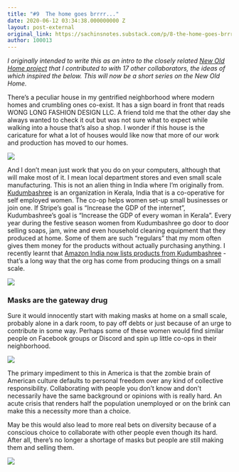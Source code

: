 ```yaml
---
title: "#9  The home goes brrrr..."
date: 2020-06-12 03:34:38.000000000 Z
layout: post-external
original_link: https://sachinsnotes.substack.com/p/8-the-home-goes-brrrr
author: 100013
---
```


_I originally intended to write this as an intro to the closely related [New Old Home project](https://www.yakcollective.org/projects/the-new-old-home) that I contributed to with 17 other collaborators, the ideas of which inspired the below. This will now be a short series on the New Old Home._

There’s a peculiar house in my gentrified neighborhood where modern homes and crumbling ones co-exist. It has a sign board in front that reads WONG LONG FASHION DESIGN LLC. A friend told me that the other day she always wanted to check it out but was not sure what to expect while walking into a house that’s also a shop. I wonder if this house is the caricature for what a lot of houses would like now that more of our work and production has moved to our homes.

[![](https://substackcdn.com/image/fetch/w_1456,c_limit,f_auto,q_auto:good,fl_progressive:steep/https%3A%2F%2Fbucketeer-e05bbc84-baa3-437e-9518-adb32be77984.s3.amazonaws.com%2Fpublic%2Fimages%2Faf01d691-a4bc-44be-a738-963fe9842660_1928x812.png)](https://substackcdn.com/image/fetch/f_auto,q_auto:good,fl_progressive:steep/https%3A%2F%2Fbucketeer-e05bbc84-baa3-437e-9518-adb32be77984.s3.amazonaws.com%2Fpublic%2Fimages%2Faf01d691-a4bc-44be-a738-963fe9842660_1928x812.png)

And I don’t mean just work that you do on your computers, although that will make most of it. I mean local department stores and even small scale manufacturing. This is not an alien thing in India where I’m originally from. [Kudumbashree](http://www.kudumbashree.org) is an organization in Kerala, India that is a co-operative for self employed women. The co-op helps women set-up small businesses or join one. If Stripe’s goal is “Increase the GDP of the internet”, Kudumbashree’s goal is “Increase the GDP of every woman in Kerala”. Every year during the festive season women from Kudumbashree go door to door selling soaps, jam, wine and even household cleaning equipment that they produced at home. Some of them are such “regulars” that my mom often gives them money for the products without actually purchasing anything. I recently learnt that [Amazon India now lists products from Kudumbashree](https://www.financialexpress.com/industry/sme/amazon-takes-kudumbashree-women-entrepreneurs-products-to-150-million-customers/1504027/) - that’s a long way that the org has come from producing things on a small scale.

[![](https://substackcdn.com/image/fetch/w_1456,c_limit,f_auto,q_auto:good,fl_progressive:steep/https%3A%2F%2Fbucketeer-e05bbc84-baa3-437e-9518-adb32be77984.s3.amazonaws.com%2Fpublic%2Fimages%2Fa83af35e-b893-4398-a42f-e9f7991a1346_800x448.jpeg)](https://substackcdn.com/image/fetch/f_auto,q_auto:good,fl_progressive:steep/https%3A%2F%2Fbucketeer-e05bbc84-baa3-437e-9518-adb32be77984.s3.amazonaws.com%2Fpublic%2Fimages%2Fa83af35e-b893-4398-a42f-e9f7991a1346_800x448.jpeg)

### Masks are the gateway drug

Sure it would innocently start with making masks at home on a small scale, probably alone in a dark room, to pay off debts or just because of an urge to contribute in some way. Perhaps some of these women would find similar people on Facebook groups or Discord and spin up little co-ops in their neighborhood.

[![](https://substackcdn.com/image/fetch/w_1456,c_limit,f_auto,q_auto:good,fl_progressive:steep/https%3A%2F%2Fbucketeer-e05bbc84-baa3-437e-9518-adb32be77984.s3.amazonaws.com%2Fpublic%2Fimages%2F499f8874-4b84-41e6-86dd-fc4d24b1d036_998x1406.png)](https://substackcdn.com/image/fetch/f_auto,q_auto:good,fl_progressive:steep/https%3A%2F%2Fbucketeer-e05bbc84-baa3-437e-9518-adb32be77984.s3.amazonaws.com%2Fpublic%2Fimages%2F499f8874-4b84-41e6-86dd-fc4d24b1d036_998x1406.png)

The primary impediment to this in America is that the zombie brain of American culture defaults to personal freedom over any kind of collective responsibility. Collaborating with people you don’t know and don't necessarily have the same background or opinions with is really hard. An acute crisis that renders half the population unemployed or on the brink can make this a necessity more than a choice.

May be this would also lead to more real bets on diversity because of a conscious choice to collaborate with other people even though its hard. After all, there’s no longer a shortage of masks but people are still making them and selling them.

[![](https://substackcdn.com/image/fetch/w_1456,c_limit,f_auto,q_auto:good,fl_progressive:steep/https%3A%2F%2Fbucketeer-e05bbc84-baa3-437e-9518-adb32be77984.s3.amazonaws.com%2Fpublic%2Fimages%2Fbe6d7b98-fe6e-46f3-a101-aa60b841d9f0_1020x462.png)](https://substackcdn.com/image/fetch/f_auto,q_auto:good,fl_progressive:steep/https%3A%2F%2Fbucketeer-e05bbc84-baa3-437e-9518-adb32be77984.s3.amazonaws.com%2Fpublic%2Fimages%2Fbe6d7b98-fe6e-46f3-a101-aa60b841d9f0_1020x462.png)

